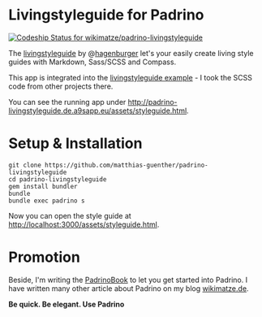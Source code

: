 # Livingstyleguide for Padrino
[ ![Codeship Status for wikimatze/padrino-livingstyleguide](https://codeship.io/projects/00ea4670-f454-0131-409e-7ed83cc3b0d4/status)](https://codeship.io/projects/28082)

The [livingstyleguide](https://github.com/hagenburger/livingstyleguide) by @[hagenburger](https://twitter.com/hagenburger) let's your easily create living style guides with Markdown, Sass/SCSS and Compass.


This app is integrated into the [livingstyleguide example](https://github.com/hagenburger/livingstyleguide-example) - I took the SCSS code from other projects there.


You can see the running app under <http://padrino-livingstyleguide.de.a9sapp.eu/assets/styleguide.html>.


# Setup & Installation


    git clone https://github.com/matthias-guenther/padrino-livingstyleguide
    cd padrino-livingstyleguide
    gem install bundler
    bundle
    bundle exec padrino s


Now you can open the style guide at <http://localhost:3000/assets/styleguide.html>.


# Promotion

Beside, I'm writing the [PadrinoBook](http://padrinobook.com/) to let you get started into Padrino. I have written many
other article about Padrino on my blog [wikimatze.de](http://wikimatze.de/tags#padrino).


**Be quick. Be elegant. Use Padrino**

